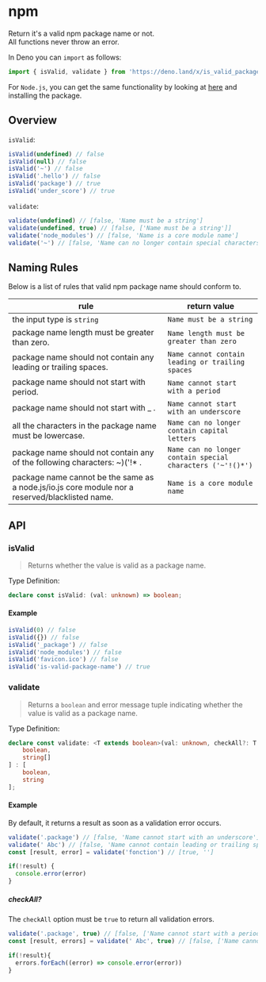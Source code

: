 # npm

Return it's a valid npm package name or not.  
All functions never throw an error.

In Deno you can `import` as follows:

```ts
import { isValid, validate } from 'https://deno.land/x/is_valid_package_name/npm/mod.ts'
```

For `Node.js`, you can get the same functionality by looking at [here](../README.md) and installing the package.

## Overview

`isValid`:

```ts
isValid(undefined) // false
isValid(null) // false
isValid('~') // false
isValid('.hello') // false
isValid('package') // true
isValid('under_score') // true
```

`validate`:

```ts
validate(undefined) // [false, 'Name must be a string']
validate(undefined, true) // [false, ['Name must be a string']]
validate('node_modules') // [false, 'Name is a core module name']
validate('~') // [false, 'Name can no longer contain special characters ('~'!()*')']
```

## Naming Rules

Below is a list of rules that valid npm package name should conform to.

| rule | return value |
| --|--|
| the input type is `string` | `Name must be a string` |
| package name length must be greater than zero. | `Name length must be greater than zero` |
| package name should not contain any leading or trailing spaces. | `Name cannot contain leading or trailing spaces` |
| package name should not start with period. | `Name cannot start with a period` |
| package name should not start with  _ .  | `Name cannot start with an underscore` |
| all the characters in the package name must be lowercase. | `Name can no longer contain capital letters` |
| package name should not contain any of the following characters: ~)('!* . | `Name can no longer contain special characters ('~'!()*')` |
| package name cannot be the same as a node.js/io.js core module nor a reserved/blacklisted name. | `Name is a core module name`|

## API

### isValid

> Returns whether the value is valid as a package name.

Type Definition:

```ts
declare const isValid: (val: unknown) => boolean;
```

#### Example

```ts
isValid(0) // false
isValid({}) // false
isValid('_package') // false
isValid('node_modules') // false
isValid('favicon.ico') // false
isValid('is-valid-package-name') // true
```

### validate

> Returns a `boolean` and error message tuple indicating whether the value is valid as a package name.

Type Definition:

```ts
declare const validate: <T extends boolean>(val: unknown, checkAll?: T | undefined) => T extends true ? [
    boolean,
    string[]
] : [
    boolean,
    string
];
```

#### Example

By default, it returns a result as soon as a validation error occurs.

```ts
validate('.package') // [false, 'Name cannot start with an underscore']
validate(' Abc') // [false, 'Name cannot contain leading or trailing spaces']
const [result, error] = validate('fonction') // [true, '']

if(!result) {
  console.error(error)
}
```

##### checkAll?

The `checkAll` option must be `true` to return all validation errors.

```ts
validate('.package', true) // [false, ['Name cannot start with a period']]
const [result, errors] = validate(' Abc', true) // [false, ['Name cannot contain leading or trailing spaces', 'Name can no longer contain capital letters']]

if(!result){
  errors.forEach((error) => console.error(error))
}
```
